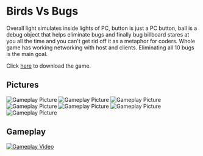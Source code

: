 # Birds Vs Bugs

Overall light simulates inside lights of PC, button is just a PC button, ball is a debug object that helps eliminate bugs and finally bug billboard stares at you all the time and you can't get rid off it as a metaphor for coders. Whole game has working networking with host and clients. Eliminating all 10 bugs is the main goal.

Click [here](https://github.com/marcinperkow/BirdsVsBugs) to download the game.
 
## Pictures

![Gameplay Picture](https://marcinperkowski.com/BirdsVsBugsLocal/p0.png)
![Gameplay Picture](https://marcinperkowski.com/BirdsVsBugsLocal/p1.png)
![Gameplay Picture](https://marcinperkowski.com/BirdsVsBugsLocal/p2.png)
![Gameplay Picture](https://marcinperkowski.com/BirdsVsBugsLocal/p3.png)
![Gameplay Picture](https://marcinperkowski.com/BirdsVsBugsLocal/p4.png)
![Gameplay Picture](https://marcinperkowski.com/BirdsVsBugsLocal/p5.png)
![Gameplay Picture](https://marcinperkowski.com/BirdsVsBugsLocal/p6.png)

## Gameplay

[![Gameplay Video](https://img.youtube.com/vi/S2tWgvYLrtI/0.jpg)](https://www.youtube.com/watch?v=S2tWgvYLrtI)
